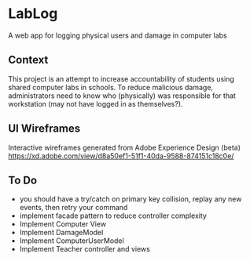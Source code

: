 # LabLog
A web app for logging physical users and damage in computer labs

## Context
This project is an attempt to increase accountability of students using shared computer labs in schools. To reduce malicious damage, administrators need to know who (physically) was responsible for that workstation (may not have logged in as themselves?).

## UI Wireframes
Interactive wireframes generated from Adobe Experience Design (beta) https://xd.adobe.com/view/d8a50ef1-51f1-40da-9588-874151c18c0e/


## To Do
* you should have a try/catch on primary key collision, replay any new events, then retry your command
* implement facade pattern to reduce controller complexity
* Implement Computer View
* Implement DamageModel
* Implement ComputerUserModel
* Implement Teacher controller and views
